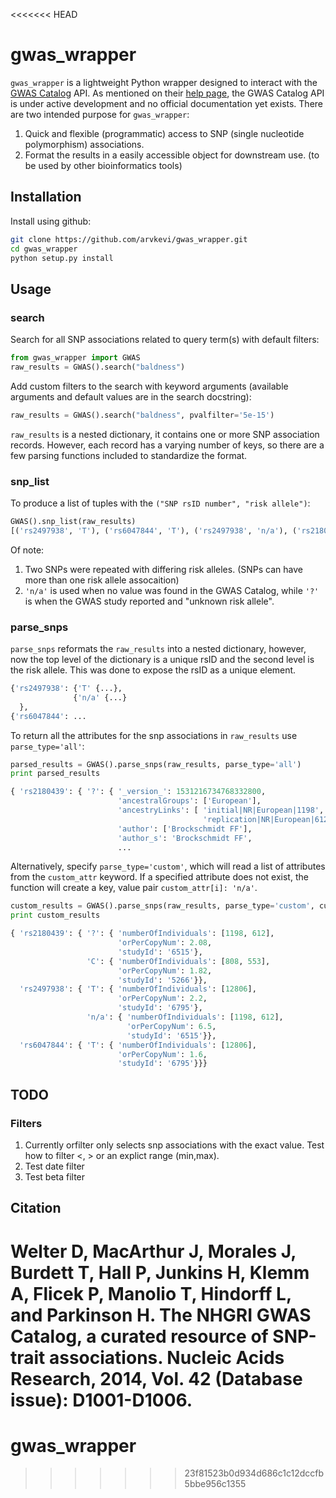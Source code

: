 <<<<<<< HEAD
# gwas_wrapper
`gwas_wrapper` is a lightweight Python wrapper designed to interact with the [GWAS Catalog](https://www.ebi.ac.uk/gwas/home) API.  As mentioned on their [help page](https://www.ebi.ac.uk/gwas/docs/programmatic-access), the GWAS Catalog API is under active development and no official documentation yet exists.  There are two intended purpose for `gwas_wrapper`:

   1.  Quick and flexible (programmatic) access to SNP (single nucleotide polymorphism) associations.
   2.  Format the results in a easily accessible object for downstream use. (to be used by other bioinformatics tools)

## Installation
Install using github:
```sh
git clone https://github.com/arvkevi/gwas_wrapper.git
cd gwas_wrapper
python setup.py install
```

## Usage
### search
Search for all SNP associations related to query term(s) with default filters:
```python
from gwas_wrapper import GWAS
raw_results = GWAS().search("baldness")
```

Add custom filters to the search with keyword arguments (available arguments and default values are in the search docstring):
```python
raw_results = GWAS().search("baldness", pvalfilter='5e-15')
```

`raw_results` is a nested dictionary, it contains one or more SNP association records.  However, each record has a varying number of keys, so there are a few parsing functions included to standardize the format.
### snp_list
To produce a list of tuples with the `("SNP rsID number", "risk allele")`:
```python
GWAS().snp_list(raw_results)
[('rs2497938', 'T'), ('rs6047844', 'T'), ('rs2497938', 'n/a'), ('rs2180439', '?'), ('rs2180439', 'C')]
```
Of note:

1. Two SNPs were repeated with differing risk alleles. (SNPs can have more than one risk allele assocaition)
2. `'n/a'` is used when no value was found in the GWAS Catalog, while `'?'` is when the GWAS study reported and "unknown risk allele".

### parse_snps
`parse_snps` reformats the `raw_results` into a nested dictionary, however, now the top level of the dictionary is a unique rsID and the second level is the risk allele.  This was done to expose the rsID as a unique element.

```python
{'rs2497938': {'T' {...},
              {'n/a' {...}
  },
{'rs6047844': ...
```

To return all the attributes for the snp associations in `raw_results` use `parse_type='all'`:
```python
parsed_results = GWAS().parse_snps(raw_results, parse_type='all')
print parsed_results

{ 'rs2180439': { '?': { '_version_': 1531216734768332800,
                        'ancestralGroups': ['European'],
                        'ancestryLinks': [ 'initial|NR|European|1198',
                                           'replication|NR|European|612'],
                        'author': ['Brockschmidt FF'],
                        'author_s': 'Brockschmidt FF',
                        ...

```
Alternatively, specify `parse_type='custom'`, which will read a list of attributes from the `custom_attr` keyword.
If a specified attribute does not exist, the function will create a key, value pair `custom_attr[i]: 'n/a'`.

```python
custom_results = GWAS().parse_snps(raw_results, parse_type='custom', custom_attr=['studyId', 'numberOfIndividuals', 'orPerCopyNum'])
print custom_results

{ 'rs2180439': { '?': { 'numberOfIndividuals': [1198, 612],
                        'orPerCopyNum': 2.08,
                        'studyId': '6515'},
                 'C': { 'numberOfIndividuals': [808, 553],
                        'orPerCopyNum': 1.82,
                        'studyId': '5266'}},
  'rs2497938': { 'T': { 'numberOfIndividuals': [12806],
                        'orPerCopyNum': 2.2,
                        'studyId': '6795'},
                 'n/a': { 'numberOfIndividuals': [1198, 612],
                          'orPerCopyNum': 6.5,
                          'studyId': '6515'}},
  'rs6047844': { 'T': { 'numberOfIndividuals': [12806],
                        'orPerCopyNum': 1.6,
                        'studyId': '6795'}}}
```
## TODO
### Filters
1. Currently orfilter only selects snp associations with the exact value.  Test how to filter <, > or an explict range (min,max).
2. Test date filter
3. Test beta filter

## Citation
Welter D, MacArthur J, Morales J, Burdett T, Hall P, Junkins H, Klemm A,
    Flicek P, Manolio T, Hindorff L, and Parkinson H.
    The NHGRI GWAS Catalog, a curated resource of SNP-trait associations.
    Nucleic Acids Research, 2014, Vol. 42 (Database issue): D1001-D1006.
=======
# gwas_wrapper
>>>>>>> 23f81523b0d934d686c1c12dccfb5bbe956c1355
